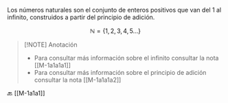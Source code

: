 Los números naturales son el conjunto de enteros positivos que van del 1 al infinito, construidos a partir del principio de adición.

$$\mathbb{N}=\left\{1,2,3,4,5 ...\right\}$$

> [!NOTE] Anotación
> - Para consultar más información sobre el infinito consultar la nota [[M-1a1a1a1]]
> - Para consultar más información sobre el principio de adición consultar la nota [[M-1a1a1a2]]

🔙 [[M-1a1a1]]